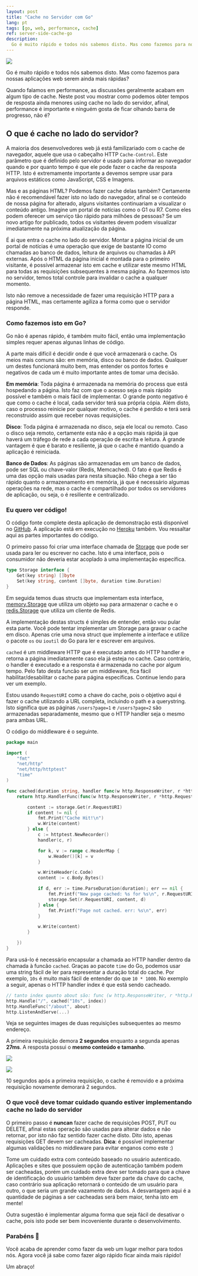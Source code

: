 ```yaml
---
layout: post
title: "Cache no Servidor com Go"
lang: pt
tags: [go, web, performance, cache]
ref: server-side-cache-go
description:
  Go é muito rápido e todos nós sabemos disto. Mas como fazemos para nossas aplicações web serem ainda mais rápidas? Neste post vou mostrar como podemos obter tempos de resposta ainda menores using cache no lado do servidor, afinal, performance é importante e ninguém gosta de ficar olhando barra de progresso, não é?
---
```


![](/public/images/2017/03/server-side-cache-go.png)

Go é muito rápido e todos nós sabemos disto. Mas como fazemos para nossas aplicações web serem ainda mais rápidas?

Quando falamos em performance, as discussões geralmente acabam em algum tipo de cache. Neste post vou mostrar como podemos obter tempos de resposta ainda menores using cache no lado do servidor, afinal, performance é importante e ninguém gosta de ficar olhando barra de progresso, não é?

## O que é cache no lado do servidor?

A maioria dos desenvolvedores web já está familizariado com o cache de navegador, aquele que usa o cabeçalho HTTP `Cache-Control`. Este parâmetro que é definido pelo servidor é usado para informar ao navegador quando e por quanto tempo é que ele pode fazer o cache da resposta HTTP. Isto é extremamente importante a devemos sempre usar para arquivos estáticos como JavaScript, CSS e Imagens.

Mas e as páginas HTML? Podemos fazer cache delas também? Certamente não é recomendável fazer isto no lado do navegador, afinal se o conteúdo de nossa página for alterado, alguns visitantes continuariam a visualizar o conteúdo antigo. Imagine um portal de notícias como o G1 ou R7. Como eles podem oferecer um serviço tão rápido para milhões de pessoas? Se um novo artigo for publicado, todos os visitantes devem podem visualizar imediatamente na próxima atualização da página.

É ai que entra o cache no lado do servidor. Montar a página inicial de um portal de notícias é uma operação que exige de bastante IO como chamadas ao banco de dados, leitura de arquivos ou chamadas à API externas. Após o HTML da página inicial é montada para o primeiro visitante, é possível armazenar isto em cache e utilizar este mesmo HTML para todas as requisições subsequentes à mesma página. Ao fazermos isto no servidor, temos total controle para invalidar o cache a qualquer momento.

Isto não remove a necessidade de fazer uma requisição HTTP para a página HTML, mas certamente agiliza a forma como que o servidor responde.

### Como fazemos isto em Go?

Go não é apenas rápido, é também muito fácil, então uma implementação simples requer apenas algunas linhas de código.

A parte mais difícil é decidir onde é que você armazenará o cache. Os meios mais comuns são: em memória, disco ou banco de dados. Qualquer um destes funcionará muito bem, mas entender os pontos fortes e negativos de cada um é muito importante antes de tomar uma decisão.

**Em memória**: Toda página é armazenada na memória do process que está hospedando a página. Isto faz com que o acesso seja o mais rápido possível e também o mais fácil de implementar. O grande ponto negativo é que como o cache é local, cada servidor terá sua própria cópia. Além disto, caso o processo reinicie por qualquer motivo, o cache é perdido e terá será reconstruido assim que receber novas requisições.

**Disco**: Toda página é armazenada no disco, seja ele local ou remoto. Caso o disco seja remoto, certamente esta não é a opção mais rápida já que haverá um tráfego de rede a cada operação de escrita e leitura. A grande vantagem é que é barato e resiliente, já que o cache é mantido quando a aplicação é reiniciada.

**Banco de Dados**: As páginas são armazenadas em um banco de dados, pode ser SQL ou chave-valor (Redis, Memcached). O fato é que Redis é uma das opção mais usadas para nesta situação. Não chega a ser tão rápido quanto o armazenamento em memória, já que é necessário algumas operações na rede, mas o cache é compartilhado por todos os servidores de aplicação, ou seja, o é resiliente e centralizado.

### Eu quero ver código!

O código fonte complete desta aplicação de demonstração está disponível no [GitHub](https://github.com/goenning/go-cache-demo). A aplicação está em execução no [Heroku](https://go-cache-demo.herokuapp.com/) também. Vou ressaltar aqui as partes importantes do código.

O primeiro passo foi criar uma interface chamada de [Storage](https://github.com/goenning/go-cache-demo/blob/master/cache/cache.go) que pode ser usada para ler ou escrever no cache. Isto é uma interface, pois o consumidor não deveria estar acoplado à uma implementação específica.

```go
type Storage interface {
	Get(key string) []byte
	Set(key string, content []byte, duration time.Duration)
}
```

Em seguida temos duas structs que implementam esta interface, [memory.Storage](https://github.com/goenning/go-cache-demo/blob/master/cache/memory/cache.go) que utiliza um objeto `map` para armazenar o cache e o [redis.Storage](https://github.com/goenning/go-cache-demo/blob/master/cache/redis/cache.go) que utiliza um cliente de Redis.

A implementação destas structs é simples de entender, então vou pular esta parte. Você pode tentar implementar um Storage para gravar o cache em disco. Apenas crie uma nova struct que implemente a interface e utilize o pacote `os` ou `ioutil` do Go para ler e escrever em arquivos.

`cached` é um middleware HTTP que é executado antes do HTTP handler e retorna a página imediatamente caso ela já esteja no cache. Caso contrário, o handler é executado e a responsta é armazenada no cache por algum tempo. Pelo fato desta funcão ser um middleware, fica fácil habilitar/desabilitar o cache para página específicas. Continue lendo para ver um exemplo.

Estou usando `RequestURI` como a chave do cache, pois o objetivo aqui é fazer o cache utilizando a URL completa, incluindo o path e a querystring. Isto significa que as páginas `/users?page=1` e `/users?page=2` são armazenadas separadamente, mesmo que o HTTP handler seja o mesmo para ambas URL.

O código do middleware é o seguinte.

```go
package main

import (
	"fmt"
	"net/http"
	"net/http/httptest"
	"time"
)

func cached(duration string, handler func(w http.ResponseWriter, r *http.Request)) http.Handler {
	return http.HandlerFunc(func(w http.ResponseWriter, r *http.Request) {

		content := storage.Get(r.RequestURI)
		if content != nil {
			fmt.Print("Cache Hit!\n")
			w.Write(content)
		} else {
			c := httptest.NewRecorder()
			handler(c, r)

			for k, v := range c.HeaderMap {
				w.Header()[k] = v
			}

			w.WriteHeader(c.Code)
			content := c.Body.Bytes()

			if d, err := time.ParseDuration(duration); err == nil {
				fmt.Printf("New page cached: %s for %s\n", r.RequestURI, duration)
				storage.Set(r.RequestURI, content, d)
			} else {
				fmt.Printf("Page not cached. err: %s\n", err)
			}

			w.Write(content)
		}

	})
}
```

Para usá-lo é necessário encapsular a chamada ao HTTP handler dentro da chamada à funcão `cached`. Graças ao pacote `time` do Go, podemos usar uma string fácil de ler para representar a duração total do cache. Por exemplo, `10s` é muito mais fácil de entender do que `10 * 1000`. No exemplo a seguir, apenas o HTTP handler index é que está sendo cacheado.

```go
// tanto index qaunto about são: func (w http.ResponseWriter, r *http.Request) { ... }
http.Handle("/", cached("10s", index)) 
http.HandleFunc("/about", about)
http.ListenAndServe(...)
```

Veja se seguintes images de duas requisições subsequentes ao mesmo endereço.

A primeira requisição demora **2 segundos** enquanto a segunda apenas **27ms**. A resposta possui o **mesmo conteúdo e tamanho**.

![](/public/images/2017/03/load-one.png)

![](/public/images/2017/03/load-two.png)

10 segundos após a primeira requisição, o cache é removido e a próxima requisição novamente demorará 2 segundos.

### O que você deve tomar cuidado quando estiver implementando cache no lado do servidor

O primeiro passo é **nuncan** fazer cache de requisições POST, PUT ou DELETE, afinal estas operação são usadas para alterar dados e não retornar, por isto não faz sentido fazer cache disto. Dito isto, apenas requisições GET devem ser cacheadas. **Dica**: é possível implementar algumas validações no middleware para evitar enganos como este :)

Tome um cuidado extra com conteúdo baseado no usuário autenticado. Aplicações e sites que possuiem opção de autenticação também podem ser cacheadas, porém um cuidado extra deve ser tomado para que a chave de identificação do usuário também deve fazer parte da chave do cache, caso contrário sua aplicação retornará o conteúdo de um usuário para outro, o que seria um grande vazamento de dados. A desvantagem aqui é a quantidade de páginas a ser cacheadas será bem maior, tenha isto em mente!

Outra sugestão é implementar alguma forma que seja fácil de desativar o cache, pois isto pode ser bem incoveniente durante o desenvolvimento.

### Parabéns 🎉 

Você acaba de aprender como fazer da web um lugar melhor para todos nós. Agora você já sabe como fazer algo rápido ficar ainda mais rápido! 

Um abraço!